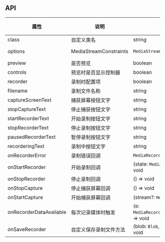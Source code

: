 ## API

| 属性                    | 说明                   | 类型                                           | 默认值        | 版本 |
| ----------------------- | ---------------------- | ---------------------------------------------- | ------------- | ---- |
| class                   | 自定义类名             | string                                         | -             | -    |
| options                 | MediaStreamConstraints | `MediaStreamConstraints`                       | {video: true} | -    |
| preview                 | 是否预览               | boolean                                        | -             | -    |
| controls                | 预览时是否显示控制器   | boolean                                        | -             | -    |
| recorder                | 录制时配置项           | boolean                                        | -             | -    |
| filename                | 录制文件名称           | string                                         | -             | -    |
| captureScreenText       | 捕获屏幕按钮文字       | string                                         | -             | -    |
| stopCaptureText         | 停止捕获按钮文字       | string                                         | -             | -    |
| startRecorderText       | 开始录制按钮文字       | string                                         | -             | -    |
| stopRecorderText        | 停止录制按钮文字       | string                                         | -             | -    |
| pausedRecorderText      | 暂停录制按钮文字       | string                                         | -             | -    |
| recorderingText         | 录制中按钮文字         | string                                         | -             | -    |
| onRecorderError         | 录制错误回调           | `MediaRecorder.onerror`                        | -             | -    |
| onStartRecorder         | 开始录制回调           | (state: `MediaRecorder.state`) => void         | -             | -    |
| onStopRecorder          | 停止录制回调           | () => void                                     | -             | -    |
| onStopCapture           | 停止捕获屏幕回调       | () => void                                     | -             | -    |
| onStartCapture          | 开始捕获屏幕回调       | (stream?: `MediaStream`) => void               | -             | -    |
| onRecorderDataAvailable | 每次记录媒体时触发     | (e: `MediaRecorderDataAvailableEvent`) => void | -             | -    |
| onSaveRecorder          | 自定义保存录制文件方法 | (blob: `Blob`, fileName: `string`) => void     | -             | -    |

